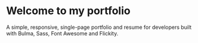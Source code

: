 # Welcome to my portfolio
A simple, responsive, single-page portfolio and resume for developers built with Bulma, Sass, Font Awesome and Flickity.
 

